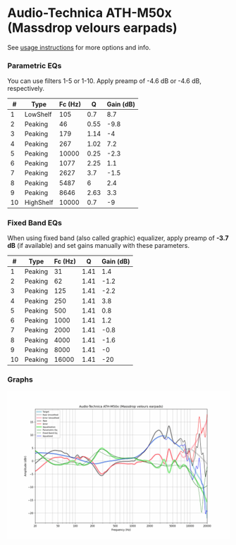 # Audio-Technica ATH-M50x (Massdrop velours earpads)
See [usage instructions](https://github.com/jaakkopasanen/AutoEq#usage) for more options and info.

### Parametric EQs
You can use filters 1-5 or 1-10. Apply preamp of -4.6 dB or -4.6 dB, respectively.

|   # | Type      |   Fc (Hz) |    Q |   Gain (dB) |
|-----|-----------|-----------|------|-------------|
|   1 | LowShelf  |       105 | 0.7  |         8.7 |
|   2 | Peaking   |        46 | 0.55 |        -9.8 |
|   3 | Peaking   |       179 | 1.14 |        -4   |
|   4 | Peaking   |       267 | 1.02 |         7.2 |
|   5 | Peaking   |     10000 | 0.25 |        -2.3 |
|   6 | Peaking   |      1077 | 2.25 |         1.1 |
|   7 | Peaking   |      2627 | 3.7  |        -1.5 |
|   8 | Peaking   |      5487 | 6    |         2.4 |
|   9 | Peaking   |      8646 | 2.63 |         3.3 |
|  10 | HighShelf |     10000 | 0.7  |        -9   |

### Fixed Band EQs
When using fixed band (also called graphic) equalizer, apply preamp of **-3.7 dB** (if available) and set gains manually with these parameters.

|   # | Type    |   Fc (Hz) |    Q |   Gain (dB) |
|-----|---------|-----------|------|-------------|
|   1 | Peaking |        31 | 1.41 |         1.4 |
|   2 | Peaking |        62 | 1.41 |        -1.2 |
|   3 | Peaking |       125 | 1.41 |        -2.2 |
|   4 | Peaking |       250 | 1.41 |         3.8 |
|   5 | Peaking |       500 | 1.41 |         0.8 |
|   6 | Peaking |      1000 | 1.41 |         1.2 |
|   7 | Peaking |      2000 | 1.41 |        -0.8 |
|   8 | Peaking |      4000 | 1.41 |        -1.6 |
|   9 | Peaking |      8000 | 1.41 |        -0   |
|  10 | Peaking |     16000 | 1.41 |       -20   |

### Graphs
![](./Audio-Technica%20ATH-M50x%20(Massdrop%20velours%20earpads).png)
